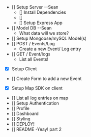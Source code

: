 - [] Setup Server --Sean
  - [] Install Dependencies
  - []
  - [] Setup Express App
- [] Model DB --Sean
  - What data will we store?
- [] Setup Mongoose/mySQL Model(s)
- [] POST / Events/Log
  - Create a new Event/ Log entry
- [] GET / Event/logs
  - List all Events!
- [x] Setup Client
- [] Create Form to add a new Event
- [x] Setup Map SDK on client
- [] List all log entries on map
- [] Setup Authentication
- [] Profile
- [] Dashboard
- [] Styling
- [] DEPLOY!
- [] README
  -Yeay! part 2
